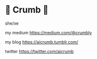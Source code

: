 # 🌟 Crumb 🌟

she/xe

my medium https://medium.com/@crumbly

my blog https://aicrumb.tumblr.com/

twitter https://twitter.com/aicrumb

